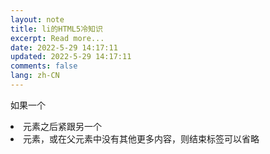 ```yaml
---
layout: note
title: li的HTML5冷知识
excerpt: Read more...
date: 2022-5-29 14:17:11
updated: 2022-5-29 14:17:11
comments: false
lang: zh-CN
---
```


如果一个<li>元素之后紧跟另一个<li>元素，或在父元素中没有其他更多内容，则结束标签可以省略
  